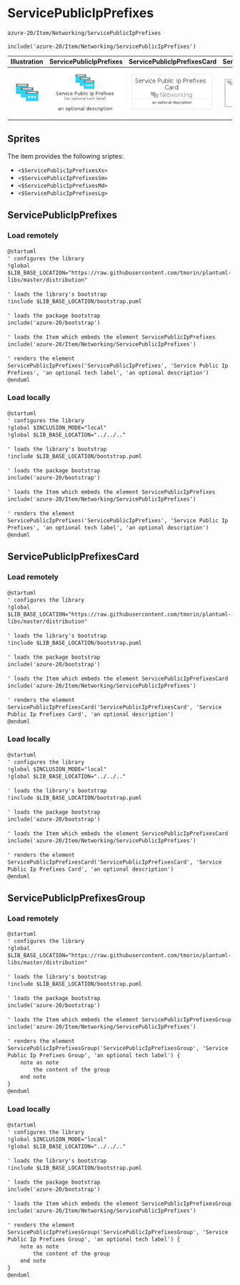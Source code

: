 # ServicePublicIpPrefixes


```text
azure-20/Item/Networking/ServicePublicIpPrefixes
```

```text
include('azure-20/Item/Networking/ServicePublicIpPrefixes')
```



| Illustration | ServicePublicIpPrefixes | ServicePublicIpPrefixesCard | ServicePublicIpPrefixesGroup |
| :---: | :---: | :---: | :---: |
| ![illustration for Illustration](../../../azure-20/Item/Networking/ServicePublicIpPrefixes.png) | ![illustration for ServicePublicIpPrefixes](../../../azure-20/Item/Networking/ServicePublicIpPrefixes.Local.png) | ![illustration for ServicePublicIpPrefixesCard](../../../azure-20/Item/Networking/ServicePublicIpPrefixesCard.Local.png) | ![illustration for ServicePublicIpPrefixesGroup](../../../azure-20/Item/Networking/ServicePublicIpPrefixesGroup.Local.png) |



## Sprites
The item provides the following sriptes:

- `<$ServicePublicIpPrefixesXs>`
- `<$ServicePublicIpPrefixesSm>`
- `<$ServicePublicIpPrefixesMd>`
- `<$ServicePublicIpPrefixesLg>`





## ServicePublicIpPrefixes

### Load remotely
```plantuml
@startuml
' configures the library
!global $LIB_BASE_LOCATION="https://raw.githubusercontent.com/tmorin/plantuml-libs/master/distribution"

' loads the library's bootstrap
!include $LIB_BASE_LOCATION/bootstrap.puml

' loads the package bootstrap
include('azure-20/bootstrap')

' loads the Item which embeds the element ServicePublicIpPrefixes
include('azure-20/Item/Networking/ServicePublicIpPrefixes')

' renders the element
ServicePublicIpPrefixes('ServicePublicIpPrefixes', 'Service Public Ip Prefixes', 'an optional tech label', 'an optional description')
@enduml
```

### Load locally
```plantuml
@startuml
' configures the library
!global $INCLUSION_MODE="local"
!global $LIB_BASE_LOCATION="../../.."

' loads the library's bootstrap
!include $LIB_BASE_LOCATION/bootstrap.puml

' loads the package bootstrap
include('azure-20/bootstrap')

' loads the Item which embeds the element ServicePublicIpPrefixes
include('azure-20/Item/Networking/ServicePublicIpPrefixes')

' renders the element
ServicePublicIpPrefixes('ServicePublicIpPrefixes', 'Service Public Ip Prefixes', 'an optional tech label', 'an optional description')
@enduml
```

## ServicePublicIpPrefixesCard

### Load remotely
```plantuml
@startuml
' configures the library
!global $LIB_BASE_LOCATION="https://raw.githubusercontent.com/tmorin/plantuml-libs/master/distribution"

' loads the library's bootstrap
!include $LIB_BASE_LOCATION/bootstrap.puml

' loads the package bootstrap
include('azure-20/bootstrap')

' loads the Item which embeds the element ServicePublicIpPrefixesCard
include('azure-20/Item/Networking/ServicePublicIpPrefixes')

' renders the element
ServicePublicIpPrefixesCard('ServicePublicIpPrefixesCard', 'Service Public Ip Prefixes Card', 'an optional description')
@enduml
```

### Load locally
```plantuml
@startuml
' configures the library
!global $INCLUSION_MODE="local"
!global $LIB_BASE_LOCATION="../../.."

' loads the library's bootstrap
!include $LIB_BASE_LOCATION/bootstrap.puml

' loads the package bootstrap
include('azure-20/bootstrap')

' loads the Item which embeds the element ServicePublicIpPrefixesCard
include('azure-20/Item/Networking/ServicePublicIpPrefixes')

' renders the element
ServicePublicIpPrefixesCard('ServicePublicIpPrefixesCard', 'Service Public Ip Prefixes Card', 'an optional description')
@enduml
```

## ServicePublicIpPrefixesGroup

### Load remotely
```plantuml
@startuml
' configures the library
!global $LIB_BASE_LOCATION="https://raw.githubusercontent.com/tmorin/plantuml-libs/master/distribution"

' loads the library's bootstrap
!include $LIB_BASE_LOCATION/bootstrap.puml

' loads the package bootstrap
include('azure-20/bootstrap')

' loads the Item which embeds the element ServicePublicIpPrefixesGroup
include('azure-20/Item/Networking/ServicePublicIpPrefixes')

' renders the element
ServicePublicIpPrefixesGroup('ServicePublicIpPrefixesGroup', 'Service Public Ip Prefixes Group', 'an optional tech label') {
    note as note
        the content of the group
    end note
}
@enduml
```

### Load locally
```plantuml
@startuml
' configures the library
!global $INCLUSION_MODE="local"
!global $LIB_BASE_LOCATION="../../.."

' loads the library's bootstrap
!include $LIB_BASE_LOCATION/bootstrap.puml

' loads the package bootstrap
include('azure-20/bootstrap')

' loads the Item which embeds the element ServicePublicIpPrefixesGroup
include('azure-20/Item/Networking/ServicePublicIpPrefixes')

' renders the element
ServicePublicIpPrefixesGroup('ServicePublicIpPrefixesGroup', 'Service Public Ip Prefixes Group', 'an optional tech label') {
    note as note
        the content of the group
    end note
}
@enduml
```

